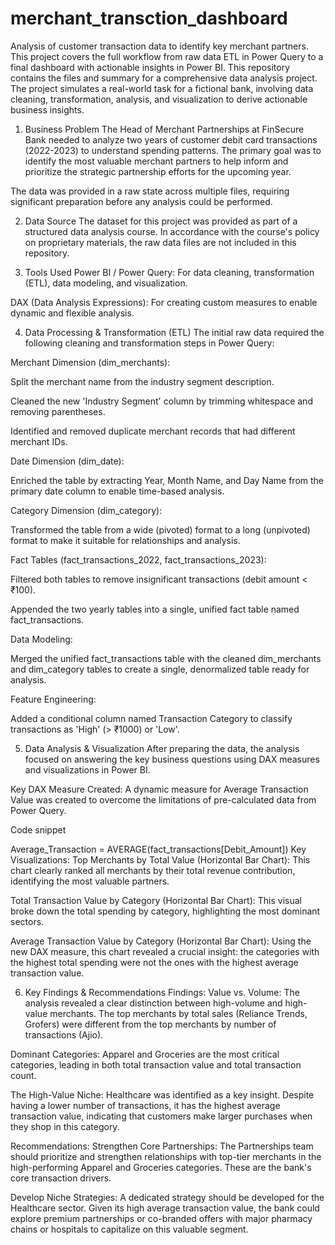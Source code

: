 # merchant_transction_dashboard
Analysis of customer transaction data to identify key merchant partners. This project covers the full workflow from raw data ETL in Power Query to a final dashboard with actionable insights in Power BI.
This repository contains the files and summary for a comprehensive data analysis project. The project simulates a real-world task for a fictional bank, involving data cleaning, transformation, analysis, and visualization to derive actionable business insights.

1. Business Problem
The Head of Merchant Partnerships at FinSecure Bank needed to analyze two years of customer debit card transactions (2022-2023) to understand spending patterns. The primary goal was to identify the most valuable merchant partners to help inform and prioritize the strategic partnership efforts for the upcoming year.

The data was provided in a raw state across multiple files, requiring significant preparation before any analysis could be performed.

2. Data Source
The dataset for this project was provided as part of a structured data analysis course. In accordance with the course's policy on proprietary materials, the raw data files are not included in this repository.

3. Tools Used
Power BI / Power Query: For data cleaning, transformation (ETL), data modeling, and visualization.

DAX (Data Analysis Expressions): For creating custom measures to enable dynamic and flexible analysis.

4. Data Processing & Transformation (ETL)
The initial raw data required the following cleaning and transformation steps in Power Query:

Merchant Dimension (dim_merchants):

Split the merchant name from the industry segment description.

Cleaned the new 'Industry Segment' column by trimming whitespace and removing parentheses.

Identified and removed duplicate merchant records that had different merchant IDs.

Date Dimension (dim_date):

Enriched the table by extracting Year, Month Name, and Day Name from the primary date column to enable time-based analysis.

Category Dimension (dim_category):

Transformed the table from a wide (pivoted) format to a long (unpivoted) format to make it suitable for relationships and analysis.

Fact Tables (fact_transactions_2022, fact_transactions_2023):

Filtered both tables to remove insignificant transactions (debit amount < ₹100).

Appended the two yearly tables into a single, unified fact table named fact_transactions.

Data Modeling:

Merged the unified fact_transactions table with the cleaned dim_merchants and dim_category tables to create a single, denormalized table ready for analysis.

Feature Engineering:

Added a conditional column named Transaction Category to classify transactions as 'High' (> ₹1000) or 'Low'.

5. Data Analysis & Visualization
After preparing the data, the analysis focused on answering the key business questions using DAX measures and visualizations in Power BI.

Key DAX Measure Created:
A dynamic measure for Average Transaction Value was created to overcome the limitations of pre-calculated data from Power Query.

Code snippet

Average_Transaction = AVERAGE(fact_transactions[Debit_Amount])
Key Visualizations:
Top Merchants by Total Value (Horizontal Bar Chart): This chart clearly ranked all merchants by their total revenue contribution, identifying the most valuable partners.

Total Transaction Value by Category (Horizontal Bar Chart): This visual broke down the total spending by category, highlighting the most dominant sectors.

Average Transaction Value by Category (Horizontal Bar Chart): Using the new DAX measure, this chart revealed a crucial insight: the categories with the highest total spending were not the ones with the highest average transaction value.

6. Key Findings & Recommendations
Findings:
Value vs. Volume: The analysis revealed a clear distinction between high-volume and high-value merchants. The top merchants by total sales (Reliance Trends, Grofers) were different from the top merchants by number of transactions (Ajio).

Dominant Categories: Apparel and Groceries are the most critical categories, leading in both total transaction value and total transaction count.

The High-Value Niche: Healthcare was identified as a key insight. Despite having a lower number of transactions, it has the highest average transaction value, indicating that customers make larger purchases when they shop in this category.

Recommendations:
Strengthen Core Partnerships: The Partnerships team should prioritize and strengthen relationships with top-tier merchants in the high-performing Apparel and Groceries categories. These are the bank's core transaction drivers.

Develop Niche Strategies: A dedicated strategy should be developed for the Healthcare sector. Given its high average transaction value, the bank could explore premium partnerships or co-branded offers with major pharmacy chains or hospitals to capitalize on this valuable segment.
